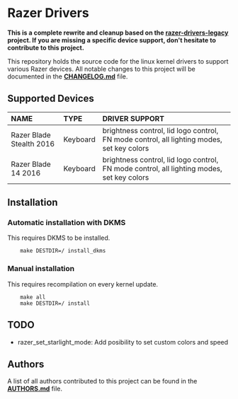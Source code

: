 # Razer Drivers

**This is a complete rewrite and cleanup based on the [razer-drivers-legacy](https://github.com/openrazer/razer-drivers-legacy) project. If you are missing a specific device support, don't hesitate to contribute to this project.**

This repository holds the source code for the linux kernel drivers to support various Razer devices.
All notable changes to this project will be documented in the **[CHANGELOG.md](CHANGELOG.md)** file.


## Supported Devices

| NAME                     | TYPE     | DRIVER SUPPORT                                                                            |
|:-------------------------|:---------|:------------------------------------------------------------------------------------------|
| Razer Blade Stealth 2016 | Keyboard | brightness control, lid logo control, FN mode control, all lighting modes, set key colors |
| Razer Blade 14 2016      | Keyboard | brightness control, lid logo control, FN mode control, all lighting modes, set key colors |


## Installation

### Automatic installation with DKMS

This requires DKMS to be installed.

```
    make DESTDIR=/ install_dkms
```

### Manual installation

This requires recompilation on every kernel update.

```
    make all
    make DESTDIR=/ install
```

## TODO

- razer_set_starlight_mode: Add posibility to set custom colors and speed

## Authors

A list of all authors contributed to this project can be found in the **[AUTHORS.md](AUTHORS.md)** file.
